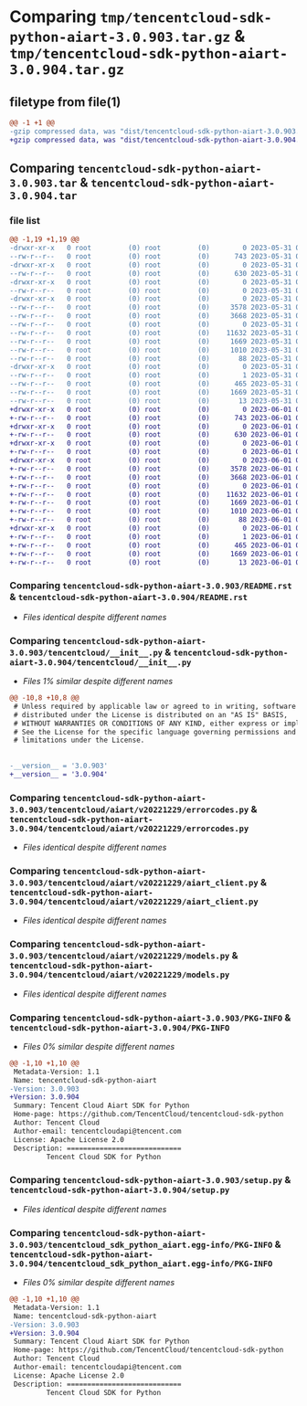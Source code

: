 # Comparing `tmp/tencentcloud-sdk-python-aiart-3.0.903.tar.gz` & `tmp/tencentcloud-sdk-python-aiart-3.0.904.tar.gz`

## filetype from file(1)

```diff
@@ -1 +1 @@
-gzip compressed data, was "dist/tencentcloud-sdk-python-aiart-3.0.903.tar", last modified: Wed May 31 02:00:18 2023, max compression
+gzip compressed data, was "dist/tencentcloud-sdk-python-aiart-3.0.904.tar", last modified: Thu Jun  1 02:24:33 2023, max compression
```

## Comparing `tencentcloud-sdk-python-aiart-3.0.903.tar` & `tencentcloud-sdk-python-aiart-3.0.904.tar`

### file list

```diff
@@ -1,19 +1,19 @@
-drwxr-xr-x   0 root         (0) root         (0)        0 2023-05-31 02:00:18.000000 tencentcloud-sdk-python-aiart-3.0.903/
--rw-r--r--   0 root         (0) root         (0)      743 2023-05-31 02:00:18.000000 tencentcloud-sdk-python-aiart-3.0.903/README.rst
-drwxr-xr-x   0 root         (0) root         (0)        0 2023-05-31 02:00:18.000000 tencentcloud-sdk-python-aiart-3.0.903/tencentcloud/
--rw-r--r--   0 root         (0) root         (0)      630 2023-05-31 02:00:18.000000 tencentcloud-sdk-python-aiart-3.0.903/tencentcloud/__init__.py
-drwxr-xr-x   0 root         (0) root         (0)        0 2023-05-31 02:00:18.000000 tencentcloud-sdk-python-aiart-3.0.903/tencentcloud/aiart/
--rw-r--r--   0 root         (0) root         (0)        0 2023-05-31 02:00:18.000000 tencentcloud-sdk-python-aiart-3.0.903/tencentcloud/aiart/__init__.py
-drwxr-xr-x   0 root         (0) root         (0)        0 2023-05-31 02:00:18.000000 tencentcloud-sdk-python-aiart-3.0.903/tencentcloud/aiart/v20221229/
--rw-r--r--   0 root         (0) root         (0)     3578 2023-05-31 02:00:18.000000 tencentcloud-sdk-python-aiart-3.0.903/tencentcloud/aiart/v20221229/errorcodes.py
--rw-r--r--   0 root         (0) root         (0)     3668 2023-05-31 02:00:18.000000 tencentcloud-sdk-python-aiart-3.0.903/tencentcloud/aiart/v20221229/aiart_client.py
--rw-r--r--   0 root         (0) root         (0)        0 2023-05-31 02:00:18.000000 tencentcloud-sdk-python-aiart-3.0.903/tencentcloud/aiart/v20221229/__init__.py
--rw-r--r--   0 root         (0) root         (0)    11632 2023-05-31 02:00:18.000000 tencentcloud-sdk-python-aiart-3.0.903/tencentcloud/aiart/v20221229/models.py
--rw-r--r--   0 root         (0) root         (0)     1669 2023-05-31 02:00:18.000000 tencentcloud-sdk-python-aiart-3.0.903/PKG-INFO
--rw-r--r--   0 root         (0) root         (0)     1010 2023-05-31 02:00:18.000000 tencentcloud-sdk-python-aiart-3.0.903/setup.py
--rw-r--r--   0 root         (0) root         (0)       88 2023-05-31 02:00:18.000000 tencentcloud-sdk-python-aiart-3.0.903/setup.cfg
-drwxr-xr-x   0 root         (0) root         (0)        0 2023-05-31 02:00:18.000000 tencentcloud-sdk-python-aiart-3.0.903/tencentcloud_sdk_python_aiart.egg-info/
--rw-r--r--   0 root         (0) root         (0)        1 2023-05-31 02:00:18.000000 tencentcloud-sdk-python-aiart-3.0.903/tencentcloud_sdk_python_aiart.egg-info/dependency_links.txt
--rw-r--r--   0 root         (0) root         (0)      465 2023-05-31 02:00:18.000000 tencentcloud-sdk-python-aiart-3.0.903/tencentcloud_sdk_python_aiart.egg-info/SOURCES.txt
--rw-r--r--   0 root         (0) root         (0)     1669 2023-05-31 02:00:18.000000 tencentcloud-sdk-python-aiart-3.0.903/tencentcloud_sdk_python_aiart.egg-info/PKG-INFO
--rw-r--r--   0 root         (0) root         (0)       13 2023-05-31 02:00:18.000000 tencentcloud-sdk-python-aiart-3.0.903/tencentcloud_sdk_python_aiart.egg-info/top_level.txt
+drwxr-xr-x   0 root         (0) root         (0)        0 2023-06-01 02:24:33.000000 tencentcloud-sdk-python-aiart-3.0.904/
+-rw-r--r--   0 root         (0) root         (0)      743 2023-06-01 02:24:33.000000 tencentcloud-sdk-python-aiart-3.0.904/README.rst
+drwxr-xr-x   0 root         (0) root         (0)        0 2023-06-01 02:24:33.000000 tencentcloud-sdk-python-aiart-3.0.904/tencentcloud/
+-rw-r--r--   0 root         (0) root         (0)      630 2023-06-01 02:24:33.000000 tencentcloud-sdk-python-aiart-3.0.904/tencentcloud/__init__.py
+drwxr-xr-x   0 root         (0) root         (0)        0 2023-06-01 02:24:33.000000 tencentcloud-sdk-python-aiart-3.0.904/tencentcloud/aiart/
+-rw-r--r--   0 root         (0) root         (0)        0 2023-06-01 02:24:33.000000 tencentcloud-sdk-python-aiart-3.0.904/tencentcloud/aiart/__init__.py
+drwxr-xr-x   0 root         (0) root         (0)        0 2023-06-01 02:24:33.000000 tencentcloud-sdk-python-aiart-3.0.904/tencentcloud/aiart/v20221229/
+-rw-r--r--   0 root         (0) root         (0)     3578 2023-06-01 02:24:33.000000 tencentcloud-sdk-python-aiart-3.0.904/tencentcloud/aiart/v20221229/errorcodes.py
+-rw-r--r--   0 root         (0) root         (0)     3668 2023-06-01 02:24:33.000000 tencentcloud-sdk-python-aiart-3.0.904/tencentcloud/aiart/v20221229/aiart_client.py
+-rw-r--r--   0 root         (0) root         (0)        0 2023-06-01 02:24:33.000000 tencentcloud-sdk-python-aiart-3.0.904/tencentcloud/aiart/v20221229/__init__.py
+-rw-r--r--   0 root         (0) root         (0)    11632 2023-06-01 02:24:33.000000 tencentcloud-sdk-python-aiart-3.0.904/tencentcloud/aiart/v20221229/models.py
+-rw-r--r--   0 root         (0) root         (0)     1669 2023-06-01 02:24:33.000000 tencentcloud-sdk-python-aiart-3.0.904/PKG-INFO
+-rw-r--r--   0 root         (0) root         (0)     1010 2023-06-01 02:24:33.000000 tencentcloud-sdk-python-aiart-3.0.904/setup.py
+-rw-r--r--   0 root         (0) root         (0)       88 2023-06-01 02:24:33.000000 tencentcloud-sdk-python-aiart-3.0.904/setup.cfg
+drwxr-xr-x   0 root         (0) root         (0)        0 2023-06-01 02:24:33.000000 tencentcloud-sdk-python-aiart-3.0.904/tencentcloud_sdk_python_aiart.egg-info/
+-rw-r--r--   0 root         (0) root         (0)        1 2023-06-01 02:24:33.000000 tencentcloud-sdk-python-aiart-3.0.904/tencentcloud_sdk_python_aiart.egg-info/dependency_links.txt
+-rw-r--r--   0 root         (0) root         (0)      465 2023-06-01 02:24:33.000000 tencentcloud-sdk-python-aiart-3.0.904/tencentcloud_sdk_python_aiart.egg-info/SOURCES.txt
+-rw-r--r--   0 root         (0) root         (0)     1669 2023-06-01 02:24:33.000000 tencentcloud-sdk-python-aiart-3.0.904/tencentcloud_sdk_python_aiart.egg-info/PKG-INFO
+-rw-r--r--   0 root         (0) root         (0)       13 2023-06-01 02:24:33.000000 tencentcloud-sdk-python-aiart-3.0.904/tencentcloud_sdk_python_aiart.egg-info/top_level.txt
```

### Comparing `tencentcloud-sdk-python-aiart-3.0.903/README.rst` & `tencentcloud-sdk-python-aiart-3.0.904/README.rst`

 * *Files identical despite different names*

### Comparing `tencentcloud-sdk-python-aiart-3.0.903/tencentcloud/__init__.py` & `tencentcloud-sdk-python-aiart-3.0.904/tencentcloud/__init__.py`

 * *Files 1% similar despite different names*

```diff
@@ -10,8 +10,8 @@
 # Unless required by applicable law or agreed to in writing, software
 # distributed under the License is distributed on an "AS IS" BASIS,
 # WITHOUT WARRANTIES OR CONDITIONS OF ANY KIND, either express or implied.
 # See the License for the specific language governing permissions and
 # limitations under the License.
 
 
-__version__ = '3.0.903'
+__version__ = '3.0.904'
```

### Comparing `tencentcloud-sdk-python-aiart-3.0.903/tencentcloud/aiart/v20221229/errorcodes.py` & `tencentcloud-sdk-python-aiart-3.0.904/tencentcloud/aiart/v20221229/errorcodes.py`

 * *Files identical despite different names*

### Comparing `tencentcloud-sdk-python-aiart-3.0.903/tencentcloud/aiart/v20221229/aiart_client.py` & `tencentcloud-sdk-python-aiart-3.0.904/tencentcloud/aiart/v20221229/aiart_client.py`

 * *Files identical despite different names*

### Comparing `tencentcloud-sdk-python-aiart-3.0.903/tencentcloud/aiart/v20221229/models.py` & `tencentcloud-sdk-python-aiart-3.0.904/tencentcloud/aiart/v20221229/models.py`

 * *Files identical despite different names*

### Comparing `tencentcloud-sdk-python-aiart-3.0.903/PKG-INFO` & `tencentcloud-sdk-python-aiart-3.0.904/PKG-INFO`

 * *Files 0% similar despite different names*

```diff
@@ -1,10 +1,10 @@
 Metadata-Version: 1.1
 Name: tencentcloud-sdk-python-aiart
-Version: 3.0.903
+Version: 3.0.904
 Summary: Tencent Cloud Aiart SDK for Python
 Home-page: https://github.com/TencentCloud/tencentcloud-sdk-python
 Author: Tencent Cloud
 Author-email: tencentcloudapi@tencent.com
 License: Apache License 2.0
 Description: ============================
         Tencent Cloud SDK for Python
```

### Comparing `tencentcloud-sdk-python-aiart-3.0.903/setup.py` & `tencentcloud-sdk-python-aiart-3.0.904/setup.py`

 * *Files identical despite different names*

### Comparing `tencentcloud-sdk-python-aiart-3.0.903/tencentcloud_sdk_python_aiart.egg-info/PKG-INFO` & `tencentcloud-sdk-python-aiart-3.0.904/tencentcloud_sdk_python_aiart.egg-info/PKG-INFO`

 * *Files 0% similar despite different names*

```diff
@@ -1,10 +1,10 @@
 Metadata-Version: 1.1
 Name: tencentcloud-sdk-python-aiart
-Version: 3.0.903
+Version: 3.0.904
 Summary: Tencent Cloud Aiart SDK for Python
 Home-page: https://github.com/TencentCloud/tencentcloud-sdk-python
 Author: Tencent Cloud
 Author-email: tencentcloudapi@tencent.com
 License: Apache License 2.0
 Description: ============================
         Tencent Cloud SDK for Python
```

